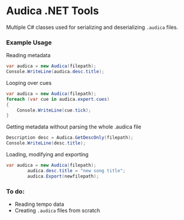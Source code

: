 # Audica .NET Tools
Multiple C# classes used for serializing and deserializing `.audica` files.  

### Example Usage

Reading metadata
```cs
var audica = new Audica(filepath);
Console.WriteLine(audica.desc.title);
```

Looping over cues
```cs
var audica = new Audica(filepath);
foreach (var cue in audica.expert.cues)
{
    Console.WriteLine(cue.tick);
}
```

Getting metadata without parsing the whole .audica file
```cs
Description desc = Audica.GetDescOnly(filepath);
Console.WriteLine(desc.title);
```

Loading, modifying and exporting
```cs
var audica = new Audica(filepath);
        audica.desc.title = "new song title";
        audica.Export(newfilepath);
```


### To do:
* Reading tempo data
* Creating `.audica` files from scratch
